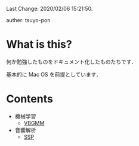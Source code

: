 Last Change: 2020/02/06 15:21:50.

auther: tsuyo-pon
# What is this?
[]({{{)
何か勉強したものをドキュメント化したものたちです．

基本的に Mac OS を前提としています．
[](}}})

# Contents
[]({{{)
- 機械学習
    - [VBGMM](vbgmm)
- 音響解析
    - [SSP](ssp)
[](}}})
